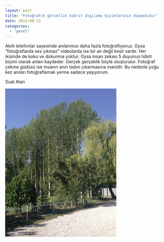 ```yaml
---
layout: post
title: "Fotoğrafik görsellik hibrit algılama biçimlerinin düşmanıdır"
date: 2013-08-13
categories: 
  - "genel"
---
```


  

Akıllı telefonlar sayesinde anılarımızı daha fazla fotoğraflıyoruz. Oysa “fotoğraflarda ses çıkmaz” videolarda ise bir an değil kesit vardır. Her ikisinde de koku ve dokunma yoktur. Oysa insan zekası 5 duyunun hibrit biçimi olarak anları kaydeder. Gerçek gerçeklik böyle oluşturulur. Fotoğraf çekme güdüsü ise insanın anın tadını çıkarmasına manidir. Bu nedenle çoğu kez anıları fotoğraflamak yerine sadece yaşıyorum.

  

Suat Atan

[![](/images/blogger-image-1846916442.jpg)](https://lh5.googleusercontent.com/-piIbqffcxF8/UgnEkZ_m3AI/AAAAAAAAIyo/a2T9HMK4GlU/s640/blogger-image-1846916442.jpg)

